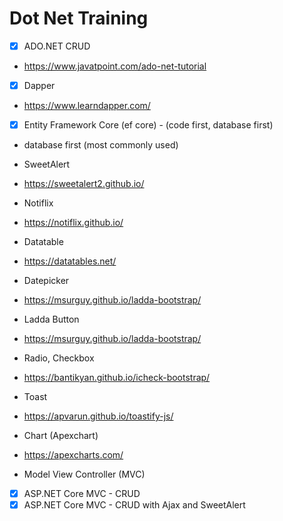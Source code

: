 # Dot Net Training

- [x] ADO.NET CRUD
- https://www.javatpoint.com/ado-net-tutorial

- [x] Dapper 
- https://www.learndapper.com/

- [x] Entity Framework Core (ef core) - (code first, database first)
- database first (most commonly used)

- SweetAlert
- https://sweetalert2.github.io/

- Notiflix
- https://notiflix.github.io/

- Datatable
- https://datatables.net/

- Datepicker
- https://msurguy.github.io/ladda-bootstrap/

- Ladda Button
- https://msurguy.github.io/ladda-bootstrap/

- Radio, Checkbox
- https://bantikyan.github.io/icheck-bootstrap/

- Toast
- https://apvarun.github.io/toastify-js/

- Chart (Apexchart)
- https://apexcharts.com/

- Model View Controller (MVC)
- [x] ASP.NET Core MVC - CRUD
- [x] ASP.NET Core MVC - CRUD with Ajax and SweetAlert
